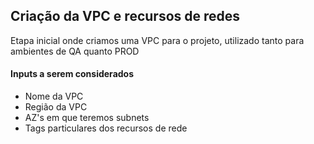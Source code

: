 ## Criação da VPC e recursos de redes

Etapa inicial onde criamos uma VPC para o projeto, utilizado tanto para ambientes de QA quanto PROD

#### Inputs a serem considerados

* Nome da VPC
* Região da VPC
* AZ's em que teremos subnets
* Tags particulares dos recursos de rede

